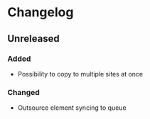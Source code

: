 # Changelog

## Unreleased
### Added
- Possibility to copy to multiple sites at once
### Changed
- Outsource element syncing to queue
